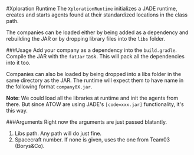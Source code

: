 #Xploration Runtime
The `XplorationRuntime` initializes a JADE runtime, creates and starts agents
found at their standardized locations in the class path.

The companies can be loaded either by being added as a dependency and
rebuilding the JAR or by dropping library files into the `libs` folder.

###Usage
Add your company as a dependency into the `build.gradle`.
Compile the JAR with the `fatJar` task. This will pack all the
dependencies into it too.

Companies can also be loaded by being dropped into a libs folder in
the same directory as the JAR. The runtime will expect them to have name in the
following format `company0X.jar`.

**Note**: We could load all the libraries at runtime and init the agents from there.
But since ATOW are using JADE's `[code=xxx.jar]` functionality, it's this way.

###Arguments
Right now the arguments are just passed blatantly.
1. Libs path. Any path will do just fine.
2. Spacecraft number. If none is given, uses the one from Team03 (Borys&Co).